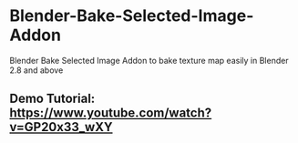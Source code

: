 # Blender-Bake-Selected-Image-Addon
Blender Bake Selected Image Addon to bake texture map easily in Blender 2.8 and above
## Demo Tutorial: https://www.youtube.com/watch?v=GP20x33_wXY
